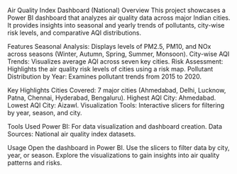Air Quality Index Dashboard (National)
Overview
This project showcases a Power BI dashboard that analyzes air quality data across major Indian cities. It provides insights into seasonal and yearly trends of pollutants, city-wise risk levels, and comparative AQI distributions.

Features
Seasonal Analysis: Displays levels of PM2.5, PM10, and NOx across seasons (Winter, Autumn, Spring, Summer, Monsoon).
City-wise AQI Trends: Visualizes average AQI across seven key cities.
Risk Assessment: Highlights the air quality risk levels of cities using a risk map.
Pollutant Distribution by Year: Examines pollutant trends from 2015 to 2020.

Key Highlights
Cities Covered: 7 major cities (Ahmedabad, Delhi, Lucknow, Patna, Chennai, Hyderabad, Bengaluru).
Highest AQI City: Ahmedabad.
Lowest AQI City: Aizawl.
Visualization Tools: Interactive slicers for filtering by year, season, and city.

Tools Used
Power BI: For data visualization and dashboard creation.
Data Sources: National air quality index datasets.

Usage
Open the dashboard in Power BI.
Use the slicers to filter data by city, year, or season.
Explore the visualizations to gain insights into air quality patterns and risks.
